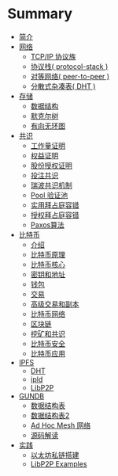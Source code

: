 # Summary

* [简介](README.md)
* [网络](/src/network/README.md)
  * [TCP/IP 协议族](/src/network/tcp.md)
  * [协议栈( protocol-stack )](/src/network/stack.md)
  * [对等网络( peer-to-peer )](/src/network/p2p.md)
  * [分散式杂凑表( DHT )]()
* [存储]()
  * [数据结构]()
  * [默克尔树]()
  * [有向无环图]()  
* [共识](/src/consensus/README.md)
  * [工作量证明]()
  * [权益证明]()
  * [股份授权证明]()
  * [投注共识]()
  * [瑞波共识机制]()
  * [Pool 验证池]()
  * [实用拜占庭容错]()
  * [授权拜占庭容错]()
  * [Paxos算法]()
* [比特币](/src/btc/README.md)
  * [介绍](/src/btc/intro.md)
  * [比特币原理](/src/btc/principle.md)
  * [比特币核心](/src/btc/core.md)
  * [密钥和地址](/src/btc/keyandaddress.md)
  * [钱包](/src/btc/wallet.md)
  * [交易](/src/btc/transaction.md)
  * [高级交易和副本](/src/btc/script.md)
  * [比特币网络](/src/btc/net.md)
  * [区块链](/src/btc/blockchain.md)
  * [挖矿和共识](/src/btc/consensus.md)
  * [比特币安全]()
  * [比特币应用]()
* [IPFS](/src/protocol/distributed.md)
  * [DHT]()
  * [ipld]()
  * [LibP2P]()
* [GUNDB](/src/gun/README.md)
  * [数据结构表](/src/gun/datastructure.md)
  * [数据结构表2](/src/gun/datastructure2.md)
  * [Ad Hoc Mesh 网络](/src/gun/mesh.md)
  * [源码解读]()
* [实践]()
  * [以太坊私链搭建]()
  * [LibP2P Examples]()
